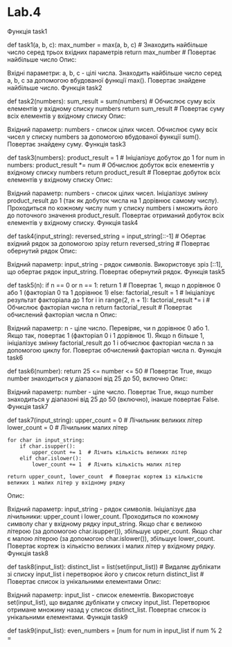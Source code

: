 # Lab.4
Функція task1

def task1(a, b, c):
    max_number = max(a, b, c)  # Знаходить найбільше число серед трьох вхідних параметрів
    return max_number  # Повертає найбільше число
Опис:

Вхідні параметри: a, b, c - цілі числа.
Знаходить найбільше число серед a, b, c за допомогою вбудованої функції max().
Повертає знайдене найбільше число.
Функція task2

def task2(numbers):
    sum_result = sum(numbers)  # Обчислює суму всіх елементів у вхідному списку numbers
    return sum_result  # Повертає суму всіх елементів у вхідному списку
Опис:

Вхідний параметр: numbers - список цілих чисел.
Обчислює суму всіх чисел у списку numbers за допомогою вбудованої функції sum().
Повертає знайдену суму.
Функція task3

def task3(numbers):
    product_result = 1  # Ініціалізує добуток до 1
    for num in numbers:
        product_result *= num  # Обчислює добуток всіх елементів у вхідному списку numbers
    return product_result  # Повертає добуток всіх елементів у вхідному списку
Опис:

Вхідний параметр: numbers - список цілих чисел.
Ініціалізує змінну product_result до 1 (так як добуток числа на 1 дорівнює самому числу).
Проходиться по кожному числу num у списку numbers і множить його до поточного значення product_result.
Повертає отриманий добуток всіх елементів у вхідному списку.
Функція task4

def task4(input_string):
    reversed_string = input_string[::-1]  # Обертає вхідний рядок за допомогою зрізу
    return reversed_string  # Повертає обернутий рядок
Опис:

Вхідний параметр: input_string - рядок символів.
Використовує зріз [::1], що обертає рядок input_string.
Повертає обернутий рядок.
Функція task5

def task5(n):
    if n == 0 or n == 1:
        return 1  # Повертає 1, якщо n дорівнює 0 або 1 (факторіал 0 та 1 дорівнює 1)
    else:
        factorial_result = 1  # Ініціалізує результат факторіала до 1
        for i in range(2, n + 1):
            factorial_result *= i  # Обчислює факторіал числа n
        return factorial_result  # Повертає обчислений факторіал числа n
Опис:

Вхідний параметр: n - ціле число.
Перевіряє, чи n дорівнює 0 або 1. Якщо так, повертає 1 (факторіал 0 і 1 дорівнює 1).
Якщо n більше 1, ініціалізує змінну factorial_result до 1 і обчислює факторіал числа n за допомогою циклу for.
Повертає обчислений факторіал числа n.
Функція task6

def task6(number):
    return 25 <= number <= 50  # Повертає True, якщо number знаходиться у діапазоні від 25 до 50, включно
Опис:

Вхідний параметр: number - ціле число.
Повертає True, якщо number знаходиться у діапазоні від 25 до 50 (включно), інакше повертає False.
Функція task7

def task7(input_string):
    upper_count = 0  # Лічильник великих літер
    lower_count = 0  # Лічильник малих літер

    for char in input_string:
        if char.isupper():
            upper_count += 1  # Лічить кількість великих літер
        elif char.islower():
            lower_count += 1  # Лічить кількість малих літер

    return upper_count, lower_count  # Повертає кортеж із кількістю великих і малих літер у вхідному рядку
Опис:

Вхідний параметр: input_string - рядок символів.
Ініціалізує два лічильники: upper_count і lower_count.
Проходиться по кожному символу char у вхідному рядку input_string.
Якщо char є великою літерою (за допомогою char.isupper()), збільшує upper_count.
Якщо char є малою літерою (за допомогою char.islower()), збільшує lower_count.
Повертає кортеж із кількістю великих і малих літер у вхідному рядку.
Функція task8

def task8(input_list):
    distinct_list = list(set(input_list))  # Видаляє дублікати зі списку input_list і перетворює його у список
    return distinct_list  # Повертає список із унікальними елементами
Опис:

Вхідний параметр: input_list - список елементів.
Використовує set(input_list), що видаляє дублікати у списку input_list.
Перетворює отримане множину назад у список distinct_list.
Повертає список із унікальними елементами.
Функція task9

def task9(input_list):
    even_numbers = [num for num in input_list if num % 2 =
